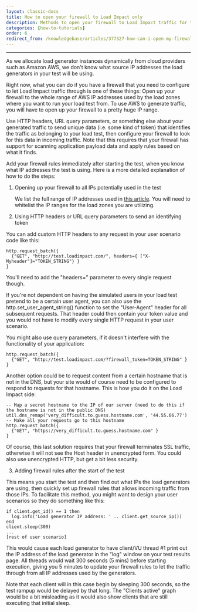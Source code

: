 ```yaml
---
layout: classic-docs
title: How to open your firewall to Load Impact only
description: Methods to open your firewall to Load Impact traffic for testing purposes
categories: [how-to-tutorials]
order: 6
redirect_from: /knowledgebase/articles/377327-how-can-i-open-my-firewall-to-load-impact-traffic
---
```


***

As we allocate load generator instances dynamically from cloud providers such as Amazon AWS, we don't know what source IP addresses the load generators in your test will be using.

Right now, what you can do if you have a firewall that you need to configure to let Load Impact traffic through is one of these things:
Open up your firewall to the whole range of AWS IP addresses used by the load zones where you want to run your load test from. To use AWS to generate traffic, you will have to open up your firewall to a pretty huge IP range.

Use HTTP headers, URL query parameters, or something else about your generated traffic to send unique data (i.e. some kind of token) that identifies the traffic as belonging to your load test, then configure your firewall to look for this data in incoming traffic. Note that this requires that your firewall has support for scanning application payload data and apply rules based on what it finds.

Add your firewall rules immediately after starting the test, when you know what IP addresses the test is using.
Here is a more detailed explanation of how to do the steps:

1. Opening up your firewall to all IPs potentially used in the test

    We list the full range of IP addresses used in [this article](what-ip-addresses-are-used-by-load-impact). You will need to whitelist the IP ranges for the load zones you are utilizing.

2. Using HTTP headers or URL query parameters to send an identifying token

You can add custom HTTP headers to any request in your user scenario code like this:
```
http.request_batch({
  {"GET", "http://test.loadimpact.com/", headers={ ["X-Myheader"]="TOKEN_STRING"} }
}
```
You'll need to add the "headers=" parameter to every single request though.

If you're not dependent on having the simulated users in your load test pretend to be a certain user agent, you can also use the http.set_user_agent_string() function to set the "User-Agent" header for all subsequent requests. That header could then contain your token value and you would not have to modify every single HTTP request in your user scenario.

You might also use query parameters, if it doesn't interfere with the functionality of your application:
```
http.request_batch({
  {"GET", "http://test.loadimpact.com/?firewall_token=TOKEN_STRING" }
}
```
Another option could be to request content from a certain hostname that is not in the DNS, but your site would of course need to be configured to respond to requests for that hostname. This is how you do it on the Load Impact side:
```
-- Map a secret hostname to the IP of our server (need to do this if the hostname is not in the public DNS)
util.dns_remap('very_difficult.to.guess.hostname.com', '44.55.66.77')
-- Make all your requests go to this hostname
http.request_batch({
  {"GET", "https://very_difficult.to.guess.hostname.com" }
}
```
Of course, this last solution requires that your firewall terminates SSL traffic, otherwise it will not see the Host header in unencrypted form. You could also use unencrypted HTTP, but get a bit less security.

3. Adding firewall rules after the start of the test

This means you start the test and then find out what IPs the load generators are using, then quickly set up firewall rules that allows incoming traffic from those IPs. To facilitate this method, you might want to design your user scenarios so they do something like this:

```
if client.get_id() == 1 then
  log.info('Load generator IP address: ' .. client.get_source_ip())
end
client.sleep(300)
...
[rest of user scenario]
```

This would cause each load generator to have client/VU thread #1 print out the IP address of the load generator in the "log" window on your test results page. All threads would wait 300 seconds (5 mins) before starting execution, giving you 5 minutes to update your firewall rules to let the traffic through from all IP addresses used by the generators.

Note that each client will in this case begin by sleeping 300 seconds, so the test rampup would be delayed by that long. The "Clients active" graph would be a bit misleading as it would also show clients that are still executing that initial sleep.
